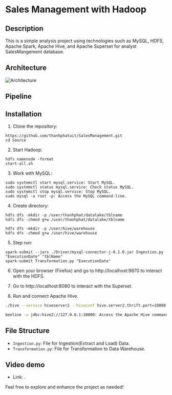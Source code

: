 # Sales Management with Hadoop

## Description

This is a simple analysis project using technologies such as MySQL, HDFS, Apache Spark, Apache Hive, and Apache Superset for analyst SalesMangement database.


## Architecture 

![Architecture](https://github.com/thanhphatuit/SalesManagement/assets/84914537/c586914c-e210-4632-9ca8-566ef86dbfd5)

## Pipeline 




## Installation

1. Clone the repository:

```
https://github.com/thanhphatuit/SalesManagement.git
cd Source
```

2. Start Hadoop:

```
hdfs namenode -format
start-all.sh
```

3. Work with MySQL:

```
sudo systemctl start mysql.service: Start MySQL.
sudo systemctl status mysql.service: Check status MySQL.
sudo systemctl stop mysql.service: Stop MySQL.
sudo mysql -u root -p: Access the MySQL command-line.
```

4. Create directory:

```
hdfs dfs -mkdir -p /user/thanhphat/datalake/tblname
hdfs dfs -chmod g+w /user/thanhphat/datalake/tblname

hdfs dfs -mkdir -p /user/hive/warehouse
hdfs dfs -chmod g+w /user/hive/warehouse
```

5. Step run:

```
spark-submit --jars ./Driver/mysql-connector-j-8.1.0.jar Ingestion.py "ExecutionDate" "tblName"
spark-submit Transformation.py "ExecutionDate"
```

6. Open your browser (Firefox) and go to http://localhost:9870 to interact with the HDFS.

7. Go to http://localhost:8080 to interact with the Superset.

8. Run and connect Apache Hive.

``` bash
./hive --service hiveserver2 --hiveconf hive.server2.thrift.port=10000 --hiveconf hive.root.logger=INFO,console --hiveconf hive.server2.enable.doAs=false: Start the Apache Hive server.

beeline -u jdbc:hive2://127.0.0.1:10000: Access the Apache Hive command-line.
```

## File Structure

- `Ingestion.py`: File for Ingestion(Extract and Load) Data.
- `Transformation.py`: File for Transformation to Data Warehouse.

## Video demo
- Link: .

Feel free to explore and enhance the project as needed!
